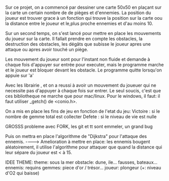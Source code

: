 Sur ce projet, on a commencé par dessiner une carte 50x50 en plaçant sur la carte un certain nombre de de pièges et d'ennemies. La position du joueur est trouver grace à un fonction qui trouve la position sur la carte oou la distance entre le joueur et le,plus proche ennemies et d'au moins 10.

Sur un second temps, on s'est lancé pour mettre en place les mouvements du joueur sur la carte. Il fallait prendre en compte les obstacles, la destruction des obstacles, les dégâts que subisse le joueur apres une attaque ou apres avoir touché un piège.

Les mouvement du joueur sont pour l'instant non fluide et demande à chaque fois d'appuyer sur entrée pour executer, mais le programme marche et le joueur est bloquer devant les obstacle. Le programme quitte lorsqu'on appuie sur 'a'

Avec les librairie <termios>,<unustd> et <stdio> on a reussi à avoir un mouvement du joueuer qui ne necessite pas d'appuyer à chaque fois sur entrer. Le seul soucis, c'est que ces bibliotheque ne marche que pour mac/linux. Pour le windows, il faut:
il faut utiliser _getch() de <conio.h>.

On a mis en place les fins de jeu en fonction de l'etat du jeu:
Victoire :  si le nombre de gemme total est collecter
Defete : si le niveau de vie est nulle


GROSSS probleme avec FORK, les git et tt sont emmeler, un grand bug 

Puis on mettra en place l'algorithme de "Dijkstra"  pour l'attaque des ennemis.
----> Amelioration à mettre en place: les ennemis bougent aléatoirement, il utilise l'algorithme pour attaquer que quand la distance qui leur sépare du joueur est < à 15.




IDEE THEME:
theme: sous la mer
obstacle: dune, ile... fausses, bateaux...
ennemis: requins
gemmes: piece d'or / trésor...
joueur: plongeur (+: niveau d'O2 qui baisse)